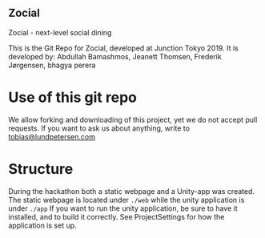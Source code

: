 ## Zocial
Zocial - next-level social dining

This is the Git Repo for Zocial, developed at Junction Tokyo 2019.
It is developed by:
  Abdullah Bamashmos,
  Jeanett Thomsen,
  Frederik Jørgensen,
  bhagya perera
 
# Use of this git repo
We allow forking and downloading of this project, yet we do not accept pull requests.
If you want to ask us about anything, write to [tobias@lundpetersen.com](mailto:tobias@lundpetersen.com)

# Structure
During the hackathon both a static webpage and a Unity-app was created.
The static webpage is located under `./web` while the unity application is under `./app`
If you want to run the unity application, be sure to have it installed, and to build it correctly. See ProjectSettings for how the application is set up.

